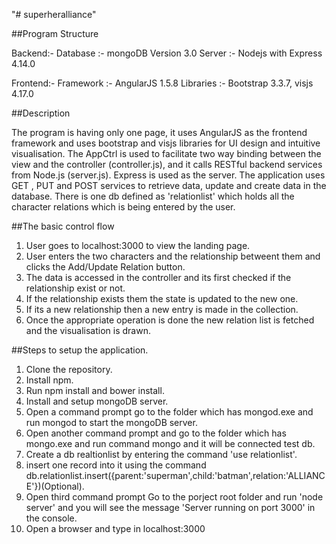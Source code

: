 "# superheralliance" 

##Program Structure

Backend:-
Database :- mongoDB Version 3.0
Server :- Nodejs with Express 4.14.0

Frontend:-
Framework :- AngularJS 1.5.8
Libraries :- Bootstrap 3.3.7, visjs 4.17.0

##Description

The program is having only one page, it uses AngularJS as the frontend framework and uses bootstrap and visjs libraries for UI design and intuitive visualisation.
The AppCtrl is used to facilitate two way binding between the view and the controller (controller.js), and it calls RESTful backend services from Node.js (server.js).
Express is used as the server.
The application uses GET , PUT and POST services to retrieve data, update and create data in the database.
There is one db defined as 'relationlist' which holds all the character relations which is being entered by the user.

##The basic control flow

1. User goes to localhost:3000 to view the landing page.
2. User enters the two characters and the relationship betweent them and clicks the Add/Update Relation button.
3. The data is accessed in the controller and its first checked if the relationship exist or not.
4. If the relationship exists them the state is updated to the new one.
5. If its a new relationship then a new entry is made in the collection.
6. Once the appropriate operation is done the new relation list is fetched and the visualisation is drawn.

##Steps to setup the application.

1. Clone the repository.
2. Install npm.
2. Run npm install and bower install.
3. Install and setup mongoDB server.
4. Open a command prompt go to the folder which has mongod.exe and run mongod to start the mongoDB server.
5. Open another command prompt and go to the folder which has mongo.exe and run command mongo and it will be connected test db.
6. Create a db realtionlist by entering the command 'use relationlist'.
7. insert one record into it using the command db.relationlist.insert({parent:'superman',child:'batman',relation:'ALLIANCE'})(Optional).
7. Open third command prompt Go to the porject root folder and run 'node server' and you will see the message 'Server running on port 3000' in the console.
8. Open a browser and type in localhost:3000


